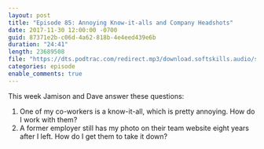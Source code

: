 ```yaml
---
layout: post
title: "Episode 85: Annoying Know-it-alls and Company Headshots"
date: 2017-11-30 12:00:00 -0700
guid: 87371e2b-c06d-4a62-818b-4e4eed439e6b
duration: "24:41"
length: 23689508
file: "https://dts.podtrac.com/redirect.mp3/download.softskills.audio/sse-085.mp3"
categories: episode
enable_comments: true
---
```


This week Jamison and Dave answer these questions:

1. One of my co-workers is a know-it-all, which is pretty annoying. How do I work with them?
2. A former employer still has my photo on their team website eight years after I left. How do I get them to take it down?

